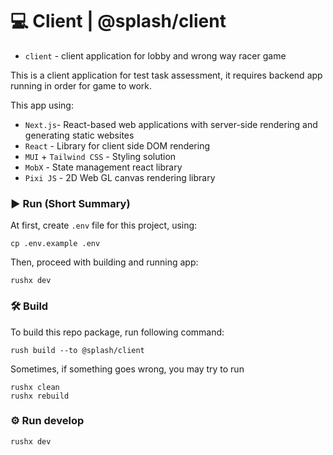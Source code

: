 # 💻 Client | @splash/client

- `client` - client application for lobby and wrong way racer game

This is a client application for test task assessment, it requires backend app running in order for game to work.

This app using:

- `Next.js`- React-based web applications with server-side rendering and generating static websites
- `React` - Library for client side DOM rendering
- `MUI` + `Tailwind CSS` - Styling solution
- `MobX` - State management react library
- `Pixi JS` - 2D Web GL canvas rendering library

### ▶️ Run (Short Summary)

At first, create `.env` file for this project, using:

```angular2html
cp .env.example .env
```

Then, proceed with building and running app:

```angular2html
rushx dev
```

### 🛠 Build

To build this repo package, run following command:

```
rush build --to @splash/client
```

Sometimes, if something goes wrong, you may try to run

```angular2html
rushx clean
rushx rebuild
```

### ⚙️ Run develop

```angular2html
rushx dev
```
